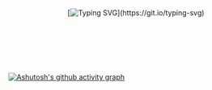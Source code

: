 <!--Customizing
<samp> </samp> 사이에 내용 수정 가능-->
<br>
<br>
<br>
<br>

<div align="center">
  
[![Typing SVG](https://readme-typing-svg.demolab.com?font=Playfair+Display&weight=600&size=31&pause=1000&color=8A0000&center=true&vCenter=true&random=true&width=435&lines=Hi+there%2C++I'm+Maria+Luiza.)](https://git.io/typing-svg)


</div>
<br>
<br>
<br>
<br>

<!--My Customizing align, height, color 등 수정 가능-->



##


[![Ashutosh's github activity graph](https://github-readme-activity-graph.vercel.app/graph?username=mlluizza&bg_color=000000&color=8A0000&line=8A0000&point=8A0000&area=true&hide_border=true)](https://github.com/mlluizza/github-readme-activity-graph)


##

